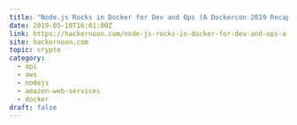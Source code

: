 ```yaml
---
title: "Node.js Rocks in Docker for Dev and Ops (A Dockercon 2019 Recap)"
date: 2019-05-10T16:01:00Z
link: https://hackernoon.com/node-js-rocks-in-docker-for-dev-and-ops-a-dockercon-2019-recap-8a53bd179a6d?source=rss----3a8144eabfe3---4&utm_medium=RSS&utm_source=hune
site: hackernoon.com
topic: crypto
category:
  - api
  - aws
  - nodejs
  - amazon-web-services
  - docker
draft: false
---
```

